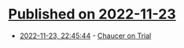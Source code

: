 # [Published on 2022-11-23](index.md)

* [2022-11-23, 22:45:44](https://news.ycombinator.com/item?id=33725486) - [Chaucer on Trial](https://www.historytoday.com/archive/behind-times/chaucer-trial)

